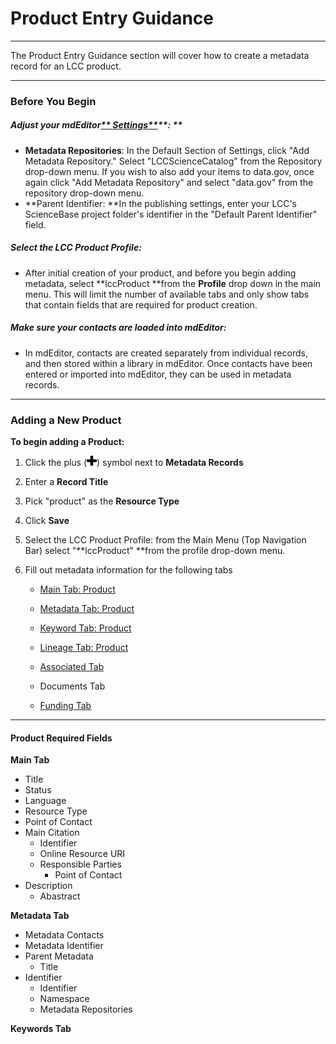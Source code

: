 # Product Entry Guidance

---

The Product Entry Guidance section will cover how to create a metadata record for an LCC product.

---

### Before You Begin

##### **Adjust your mdEditor**[** Settings**](/settings.md)**: **

* **Metadata Repositories**: In the Default Section of Settings, click "Add Metadata Repository." Select "LCCScienceCatalog" from the Repository drop-down menu. If you wish to also add your items to data.gov, once again click "Add Metadata Repository" and select "data.gov" from the repository drop-down menu.
* **Parent Identifier: **In the publishing settings, enter your LCC's ScienceBase project folder's identifier in the "Default Parent Identifier" field.

##### **Select the LCC Product Profile**:

* After initial creation of your product, and before you begin adding metadata, select **lccProduct **from the **Profile** drop down in the main menu. This will limit the number of available tabs and only show tabs that contain fields that are required for product creation.

##### **Make sure your contacts are loaded into mdEditor:**

* In mdEditor, contacts are created separately from individual records, and then stored within a library in mdEditor. Once contacts have been entered or imported into mdEditor, they can be used in metadata records.

---

### Adding a New Product

**To begin adding a Product:**

1. Click the plus \(![](/assets/symbol_plus_16.png)\) symbol next to **Metadata Records**
2. Enter a **Record Title**
3. Pick "product" as the **Resource Type**
4. Click **Save**
5. Select the LCC Product Profile: from the Main Menu \(Top Navigation Bar\) select "**lccProduct" **from the profile drop-down menu. 
6. Fill out metadata information for the following tabs

   * [Main Tab: Product](/product-entry-guidance/main-tab-product.md)

   * [Metadata Tab: Product](/product-entry-guidance/metadata-tab-product.md)

   * [Keyword Tab: Product](/product-entry-guidance/keyword-tab-product.md)

   * [Lineage Tab: Product](/product-entry-guidance/lineage.md)

   * [Associated Tab](/record/main/associating-records.md)

   * Documents Tab

   * [Funding Tab](/record/main/funding-tab.md)

---

#### **Product Required Fields**

**Main Tab**

* Title 
* Status
* Language
* Resource Type
* Point of Contact
* Main Citation
  * Identifier 
  * Online Resource URI
  * Responsible Parties
    * Point of Contact
* Description 
  * Abastract

**Metadata Tab**

* Metadata Contacts
* Metadata Identifier 
* Parent Metadata
  * Title
* Identifier
  * Identifier
  * Namespace
  * Metadata Repositories

**Keywords Tab**

